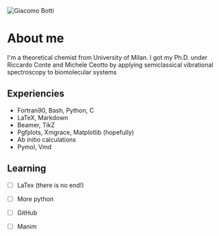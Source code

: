 ![Giacomo Botti](https://github.com/user-attachments/assets/2aa3b1cf-6e40-47eb-9a73-1cce51f4ac54)

# About me

I'm a theoretical chemist from University of Milan. I got my Ph.D. under Riccardo Conte and Michele Ceotto by applying semiclassical vibrational spectroscopy to biomolecular systems

## Experiencies
- Fortran90, Bash, Python, C
- LaTeX, Markdown
- Beamer, TikZ
- Pgfplots, Xmgrace, Matplotlib (hopefully)
- Ab initio calculations
- Pymol, Vmd

## Learning
- [ ] LaTex (there is no end!)
- [ ] More python
- [ ] GitHub
- [ ] Manim
  
